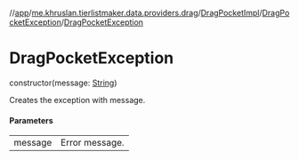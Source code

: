 //[app](../../../../index.md)/[me.khruslan.tierlistmaker.data.providers.drag](../../index.md)/[DragPocketImpl](../index.md)/[DragPocketException](index.md)/[DragPocketException](-drag-pocket-exception.md)

# DragPocketException

constructor(message: [String](https://kotlinlang.org/api/latest/jvm/stdlib/kotlin/-string/index.html))

Creates the exception with message.

#### Parameters

| | |
|---|---|
| message | Error message. |
